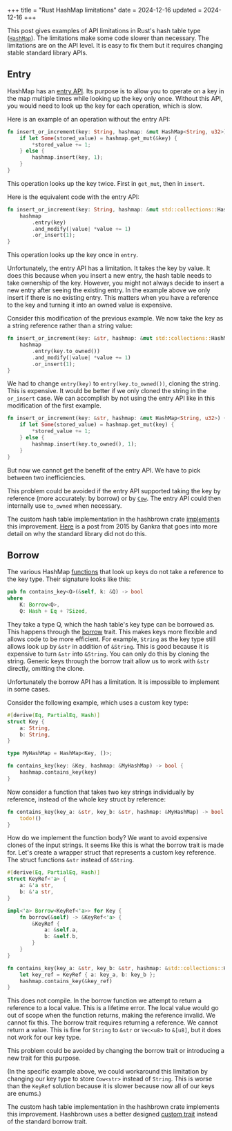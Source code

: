 +++
title = "Rust HashMap limitations"
date = 2024-12-16
updated = 2024-12-16
+++

This post gives examples of API limitations in Rust's hash table type ([`HashMap`](https://doc.rust-lang.org/std/collections/struct.HashMap.html)). The limitations make some code slower than necessary. The limitations are on the API level. It is easy to fix them but it requires changing stable standard library APIs.

## Entry

HashMap has an [entry API](https://doc.rust-lang.org/std/collections/struct.HashMap.html#method.entry). Its purpose is to allow you to operate on a key in the map multiple times while looking up the key only once. Without this API, you would need to look up the key for each operation, which is slow.

Here is an example of an operation without the entry API:

```rust
fn insert_or_increment(key: String, hashmap: &mut HashMap<String, u32>) {
    if let Some(stored_value) = hashmap.get_mut(&key) {
        *stored_value += 1;
    } else {
        hashmap.insert(key, 1);
    }
}
```

This operation looks up the key twice. First in `get_mut`, then in `insert`.

Here is the equivalent code with the entry API:

```rust
fn insert_or_increment(key: String, hashmap: &mut std::collections::HashMap<String, u32>) {
    hashmap
        .entry(key)
        .and_modify(|value| *value += 1)
        .or_insert(1);
}
```

This operation looks up the key once in `entry`.

Unfortunately, the entry API has a limitation. It takes the key by value. It does this because when you insert a new entry, the hash table needs to take ownership of the key. However, you might not always decide to insert a new entry after seeing the existing entry. In the example above we only insert if there is no existing entry. This matters when you have a reference to the key and turning it into an owned value is expensive.

Consider this modification of the previous example. We now take the key as a string reference rather than a string value:

```rust
fn insert_or_increment(key: &str, hashmap: &mut std::collections::HashMap<String, u32>) {
    hashmap
        .entry(key.to_owned())
        .and_modify(|value| *value += 1)
        .or_insert(1);
}
```

We had to change `entry(key)` to `entry(key.to_owned())`, cloning the string. This is expensive. It would be better if we only cloned the string in the `or_insert` case. We can accomplish by not using the entry API like in this modification of the first example.


```rust
fn insert_or_increment(key: &str, hashmap: &mut HashMap<String, u32>) {
    if let Some(stored_value) = hashmap.get_mut(key) {
        *stored_value += 1;
    } else {
        hashmap.insert(key.to_owned(), 1);
    }
}
```

But now we cannot get the benefit of the entry API. We have to pick between two inefficiencies.

This problem could be avoided if the entry API supported taking the key by reference (more accurately: by borrow) or by [`Cow`](https://doc.rust-lang.org/std/borrow/enum.Cow.html). The entry API could then internally use `to_owned` when necessary.

The custom hash table implementation in the hashbrown crate [implements](https://docs.rs/hashbrown/latest/hashbrown/struct.HashMap.html#method.entry_ref) this improvement. [Here](https://internals.rust-lang.org/t/head-desking-on-entry-api-4-0/2156) is a post from 2015 by Gankra that goes into more detail on why the standard library did not do this.

## Borrow

The various HashMap [functions](https://doc.rust-lang.org/std/collections/struct.HashMap.html#method.contains_key) that look up keys do not take a reference to the key type. Their signature looks like this:


```rust
pub fn contains_key<Q>(&self, k: &Q) -> bool
where
    K: Borrow<Q>,
    Q: Hash + Eq + ?Sized,
```

They take a type Q, which the hash table's key type can be borrowed as. This happens through the [borrow](https://doc.rust-lang.org/std/borrow/trait.Borrow.html) trait. This makes keys more flexible and allows code to be more efficient. For example, `String` as the key type still allows look up by `&str` in addition of `&String`. This is good because it is expensive to turn `&str` into `&String`. You can only do this by cloning the string. Generic keys through the borrow trait allow us to work with `&str` directly, omitting the clone.

Unfortunately the borrow API has a limitation. It is impossible to implement in some cases.

Consider the following example, which uses a custom key type:

```rust
#[derive(Eq, PartialEq, Hash)]
struct Key {
    a: String,
    b: String,
}

type MyHashMap = HashMap<Key, ()>;

fn contains_key(key: &Key, hashmap: &MyHashMap) -> bool {
    hashmap.contains_key(key)
}
```

Now consider a function that takes two key strings individually by reference, instead of the whole key struct by reference:

```rust
fn contains_key(key_a: &str, key_b: &str, hashmap: &MyHashMap) -> bool {
    todo!()
}
```

How do we implement the function body? We want to avoid expensive clones of the input strings. It seems like this is what the borrow trait is made for. Let's create a wrapper struct that represents a custom key reference. The struct functions `&str` instead of `&String`.

```rust
#[derive(Eq, PartialEq, Hash)]
struct KeyRef<'a> {
    a: &'a str,
    b: &'a str,
}

impl<'a> Borrow<KeyRef<'a>> for Key {
    fn borrow(&self) -> &KeyRef<'a> {
        &KeyRef {
            a: &self.a,
            b: &self.b,
        }
    }
}

fn contains_key(key_a: &str, key_b: &str, hashmap: &std::collections::HashMap<Key, ()>) -> bool {
    let key_ref = KeyRef { a: key_a, b: key_b };
    hashmap.contains_key(&key_ref)
}
```

This does not compile. In the borrow function we attempt to return a reference to a local value. This is a lifetime error. The local value would go out of scope when the function returns, making the reference invalid. We cannot fix this. The borrow trait requires returning a reference. We cannot return a value. This is fine for `String` to `&str` or `Vec<u8>` to `&[u8]`, but it does not work for our key type.

This problem could be avoided by changing the borrow trait or introducing a new trait for this purpose.

(In the specific example above, we could workaround this limitation by changing our key type to store `Cow<str>` instead of `String`. This is worse than the `KeyRef` solution because it is slower because now all of our keys are enums.)

The custom hash table implementation in the hashbrown crate implements this improvement. Hashbrown uses a better designed [custom trait](https://docs.rs/hashbrown/0.15.2/hashbrown/trait.Equivalent.html) instead of the standard borrow trait.
